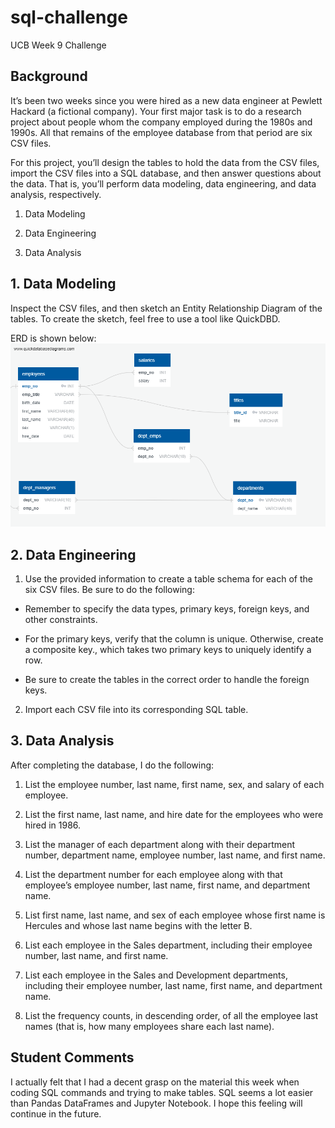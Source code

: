 # sql-challenge
UCB Week 9 Challenge

## Background

It’s been two weeks since you were hired as a new data engineer at Pewlett Hackard (a fictional company). Your first major task is to do a research project about people whom the company employed during the 1980s and 1990s. All that remains of the employee database from that period are six CSV files.

For this project, you’ll design the tables to hold the data from the CSV files, import the CSV files into a SQL database, and then answer questions about the data. That is, you’ll perform data modeling, data engineering, and data analysis, respectively.

1. Data Modeling

2. Data Engineering

3. Data Analysis


## 1. Data Modeling

Inspect the CSV files, and then sketch an Entity Relationship Diagram of the tables. To create the sketch, feel free to use a tool like QuickDBD.

ERD is shown below: 
![ERD](ERD.png)

## 2. Data Engineering

1. Use the provided information to create a table schema for each of the six CSV files. Be sure to do the following:

  * Remember to specify the data types, primary keys, foreign keys, and other constraints.

  * For the primary keys, verify that the column is unique. Otherwise, create a composite key., which takes two primary keys to uniquely    identify a row.

  * Be sure to create the tables in the correct order to handle the foreign keys.

2. Import each CSV file into its corresponding SQL table.

## 3. Data Analysis

After completing the database, I do the following:

1. List the employee number, last name, first name, sex, and salary of each employee.

2. List the first name, last name, and hire date for the employees who were hired in 1986.

3. List the manager of each department along with their department number, department name, employee number, last name, and first name.

4. List the department number for each employee along with that employee’s employee number, last name, first name, and department name.

5. List first name, last name, and sex of each employee whose first name is Hercules and whose last name begins with the letter B.

6. List each employee in the Sales department, including their employee number, last name, and first name.

7. List each employee in the Sales and Development departments, including their employee number, last name, first name, and department name.

8. List the frequency counts, in descending order, of all the employee last names (that is, how many employees share each last name).

## Student Comments

I actually felt that I had a decent grasp on the material this week when coding SQL commands and trying to make tables.  SQL seems a lot easier than Pandas DataFrames and Jupyter Notebook.  I hope this feeling will continue in the future.
